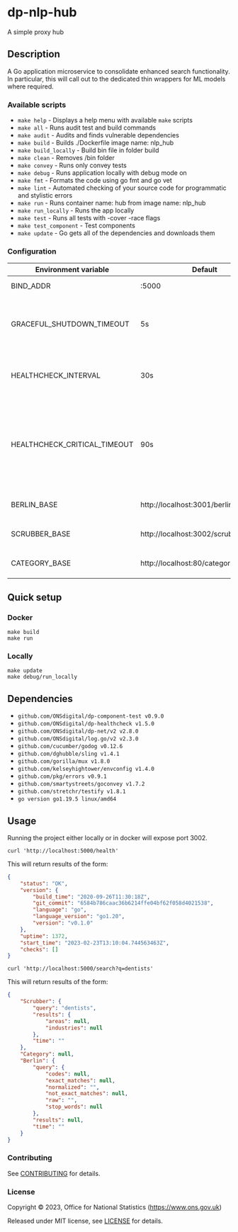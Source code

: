 # dp-nlp-hub
A simple proxy hub

## Description

A Go application microservice to consolidate enhanced search functionality. 
In particular, this will call out to the dedicated thin wrappers for ML models where required.

### Available scripts

- `make help` - Displays a help menu with available `make` scripts
- `make all` - Runs audit test and build commands
- `make audit` - Audits and finds vulnerable dependencies
- `make build` - Builds ./Dockerfile image name: nlp_hub
- `make build_locally` - Build bin file in folder build
- `make clean` - Removes /bin folder
- `make convey` - Runs only convey tests
- `make debug` - Runs application locally with debug mode on
- `make fmt` - Formats the code using go fmt and go vet
- `make lint` - Automated checking of your source code for programmatic and stylistic errors
- `make run` - Runs container name: hub from image name: nlp_hub
- `make run_locally` - Runs the app locally
- `make test` - Runs all tests with -cover -race flags
- `make test_component` - Test components
- `make update` - Go gets all of the dependencies and downloads them

### Configuration

| Environment variable         | Default   | Description
| ---------------------------- | --------- | -----------
| BIND_ADDR                    | :5000     | The host and port to bind to
| GRACEFUL_SHUTDOWN_TIMEOUT    | 5s        | The graceful shutdown timeout in seconds (`time.Duration` format)
| HEALTHCHECK_INTERVAL         | 30s       | Time between self-healthchecks (`time.Duration` format)
| HEALTHCHECK_CRITICAL_TIMEOUT | 90s       | Time to wait until an unhealthy dependent propagates its state to make this app unhealthy (`time.Duration` format)
|	BERLIN_BASE           | http://localhost:3001/berlin/search |The url where the berlin api is available
|	SCRUBBER_BASE               | http://localhost:3002/scrubber/search | The url where the scrubber api  is available
|	CATEGORY_BASE           | http://localhost:80/categories |The url where the category api is available

## Quick setup

### Docker

```shell
make build
make run
```

### Locally

```shell
make update
make debug/run_locally
```

## Dependencies

- `github.com/ONSdigital/dp-component-test v0.9.0`
- `github.com/ONSdigital/dp-healthcheck v1.5.0`
- `github.com/ONSdigital/dp-net/v2 v2.8.0`
- `github.com/ONSdigital/log.go/v2 v2.3.0`
- `github.com/cucumber/godog v0.12.6`
- `github.com/dghubble/sling v1.4.1`
- `github.com/gorilla/mux v1.8.0`
- `github.com/kelseyhightower/envconfig v1.4.0`
- `github.com/pkg/errors v0.9.1`
- `github.com/smartystreets/goconvey v1.7.2`
- `github.com/stretchr/testify v1.8.1`
- `go version go1.19.5 linux/amd64 `

## Usage

Running the project either locally or in docker will expose port 3002.

```shell
curl 'http://localhost:5000/health' 
```
This will return results of the form:

```json
{
    "status": "OK",
    "version": {
        "build_time": "2020-09-26T11:30:18Z",
        "git_commit": "6584b786caac36b6214ffe04bf62f058d4021538",
        "language": "go",
        "language_version": "go1.20",
        "version": "v0.1.0"
    },
    "uptime": 1372,
    "start_time": "2023-02-23T13:10:04.744563463Z",
    "checks": []
}
```

```shell
curl 'http://localhost:5000/search?q=dentists'
```
This will return results of the form:

```json
{
    "Scrubber": {
        "query": "dentists",
        "results": {
            "areas": null,
            "industries": null
        },
        "time": ""
    },
    "Category": null,
    "Berlin": {
        "query": {
            "codes": null,
            "exact_matches": null,
            "normalized": "",
            "not_exact_matches": null,
            "raw": "",
            "stop_words": null
        },
        "results": null,
        "time": ""
    }
}
```

### Contributing

See [CONTRIBUTING](CONTRIBUTING.md) for details.

### License

Copyright © 2023, Office for National Statistics (https://www.ons.gov.uk)

Released under MIT license, see [LICENSE](LICENSE.md) for details.


